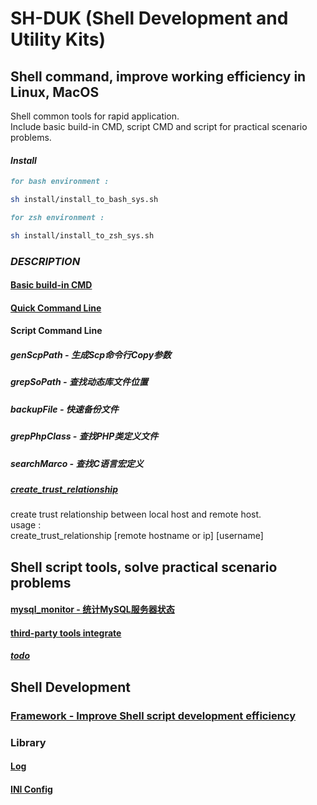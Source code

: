 
# SH-DUK (Shell Development and Utility Kits)

## Shell command, improve working efficiency in Linux, MacOS
Shell common tools for rapid application.  
Include basic build-in CMD, script CMD and script for practical scenario problems.

#### *Install* 
```md
for bash environment :
```
```sh
sh install/install_to_bash_sys.sh 
```
```md
for zsh environment :
```
```sh
sh install/install_to_zsh_sys.sh 
```

### *DESCRIPTION*

#### [Basic build-in CMD](refer/cmd_doc/cmdCollection.md)
#### [Quick Command Line](refer/cmd_doc/quickCmdLine.md)
#### Script Command Line
##### genScpPath - 生成Scp命令行Copy参数
##### grepSoPath - 查找动态库文件位置
##### backupFile - 快速备份文件
##### grepPhpClass - 查找PHP类定义文件
##### searchMarco - 查找C语言宏定义
##### [create_trust_relationship](cmd/create_trust_relationship.sh)  
create trust relationship between local host and remote host.  
      usage :   
      create_trust_relationship [remote hostname or ip] [username]

## Shell script tools, solve practical scenario problems
#### [mysql_monitor - 统计MySQL服务器状态](tools/sys_monitor/mysql_monitor/README.md)   
#### [third-party tools integrate](refer/tools_doc/README.md)
##### [todo](refer/todo/tools_collection.md)

## Shell Development
### [Framework - Improve Shell script development efficiency](refer/dev/DevFramework.md) 

### Library
####  [Log](lib/log)
####  [INI Config](ib/config/ini)

